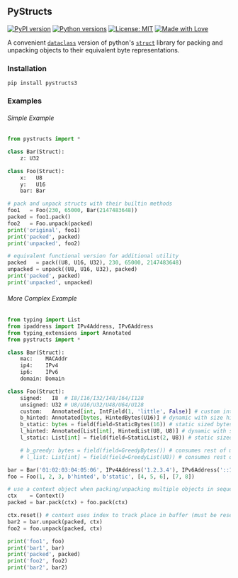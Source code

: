 PyStructs
---------

[![PyPI version](https://img.shields.io/pypi/v/pystructs3?style=for-the-badge)](https://pypi.org/project/pystructs3/)
[![Python versions](https://img.shields.io/pypi/pyversions/pystructs3?style=for-the-badge)](https://pypi.org/project/pystructs3/)
[![License: MIT](https://img.shields.io/badge/License-MIT-yellow.svg?style=for-the-badge)](https://github.com/imgurbot12/pystructs/blob/master/LICENSE)
[![Made with Love](https://img.shields.io/badge/built%20with-%E2%99%A5-orange?style=for-the-badge)](https://github.com/imgurbot12/pystructs)

A convenient
[`dataclass`](https://docs.python.org/3/library/dataclasses.html)
version of python's
[`struct`](https://docs.python.org/3/library/struct.html) library
for packing and unpacking objects to their equivalent byte representations.

### Installation

```
pip install pystructs3
```

### Examples

###### Simple Example

```python
from pystructs import *

class Bar(Struct):
    z: U32

class Foo(Struct):
    x:   U8
    y:   U16
    bar: Bar

# pack and unpack structs with their builtin methods
foo1   = Foo(230, 65000, Bar(2147483648))
packed = foo1.pack()
foo2   = Foo.unpack(packed)
print('original', foo1)
print('packed', packed)
print('unpacked', foo2)

# equivalent functional version for additional utility
packed   = pack((U8, U16, U32), 230, 65000, 2147483648)
unpacked = unpack((U8, U16, U32), packed)
print('packed', packed)
print('unpacked', unpacked)
```

###### More Complex Example

```python
from typing import List
from ipaddress import IPv4Address, IPv6Address
from typing_extensions import Annotated
from pystructs import *

class Bar(Struct):
    mac:    MACAddr
    ip4:    IPv4
    ip6:    IPv6
    domain: Domain

class Foo(Struct):
    signed:   I8  # I8/I16/I32/I48/I64/I128
    unsigned: U32 # U8/U16/U32/U48/U64/U128
    custom:   Annotated[int, IntField(1, 'little', False)] # custom integer
    b_hinted: Annotated[bytes, HintedBytes(U16)] # dynamic with size hint
    b_static: bytes = field(field=StaticBytes(16)) # static sized bytes
    l_hinted: Annotated[List[int], HintedList(U8, U8)] # dynamic with size hint
    l_static: List[int] = field(field=StaticList(2, U8)) # static sized list

    # b_greedy: bytes = field(field=GreedyBytes()) # consumes rest of message
    # l_list: List[int] = field(field=GreedyList(U8)) # consumes rest of message

bar = Bar('01:02:03:04:05:06', IPv4Address('1.2.3.4'), IPv6Address('::1'), b'example.com')
foo = Foo(1, 2, 3, b'hinted', b'static', [4, 5, 6], [7, 8])

# use a context object when packing/unpacking multiple objects in sequence
ctx    = Context()
packed = bar.pack(ctx) + foo.pack(ctx)

ctx.reset() # context uses index to track place in buffer (must be reset)
bar2 = bar.unpack(packed, ctx)
foo2 = foo.unpack(packed, ctx)

print('foo1', foo)
print('bar1', bar)
print('packed', packed)
print('foo2', foo2)
print('bar2', bar2)
```
